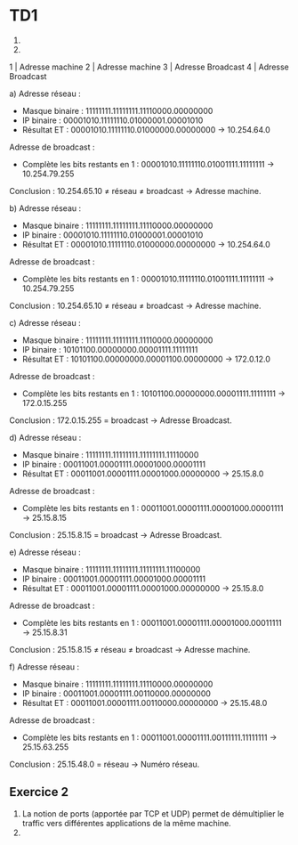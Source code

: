 # TD1

1.
2.

1 | Adresse machine
2 | Adresse machine
3 | Adresse Broadcast
4 | Adresse Broadcast

a)
Adresse réseau :

- Masque binaire : 11111111.11111111.11110000.00000000
- IP binaire : 00001010.11111110.01000001.00001010
- Résultat ET : 00001010.11111110.01000000.00000000 → 10.254.64.0

Adresse de broadcast :

- Complète les bits restants en 1 : 00001010.11111110.01001111.11111111 → 10.254.79.255

Conclusion : 10.254.65.10 ≠ réseau ≠ broadcast → Adresse machine.

b)
Adresse réseau :

- Masque binaire : 11111111.11111111.11110000.00000000
- IP binaire : 00001010.11111110.01000001.00001010
- Résultat ET : 00001010.11111110.01000000.00000000 → 10.254.64.0

Adresse de broadcast :

- Complète les bits restants en 1 : 00001010.11111110.01001111.11111111 → 10.254.79.255

Conclusion : 10.254.65.10 ≠ réseau ≠ broadcast → Adresse machine.

c)
Adresse réseau :

- Masque binaire : 11111111.11111111.11110000.00000000
- IP binaire : 10101100.00000000.00001111.11111111
- Résultat ET : 10101100.00000000.00001100.00000000 → 172.0.12.0

Adresse de broadcast :

- Complète les bits restants en 1 : 10101100.00000000.00001111.11111111 → 172.0.15.255

Conclusion : 172.0.15.255 = broadcast → Adresse Broadcast.

d)
Adresse réseau :

- Masque binaire : 11111111.11111111.11111111.11110000
- IP binaire : 00011001.00001111.00001000.00001111
- Résultat ET : 00011001.00001111.00001000.00000000 → 25.15.8.0

Adresse de broadcast :

- Complète les bits restants en 1 : 00011001.00001111.00001000.00001111 → 25.15.8.15

Conclusion : 25.15.8.15 = broadcast → Adresse Broadcast.

e)
Adresse réseau :

- Masque binaire : 11111111.11111111.11111111.11100000
- IP binaire : 00011001.00001111.00001000.00001111
- Résultat ET : 00011001.00001111.00001000.00000000 → 25.15.8.0

Adresse de broadcast :

- Complète les bits restants en 1 : 00011001.00001111.00001000.00011111 → 25.15.8.31

Conclusion : 25.15.8.15 ≠ réseau ≠ broadcast → Adresse machine.

f)
Adresse réseau :

- Masque binaire : 11111111.11111111.11110000.00000000
- IP binaire : 00011001.00001111.00110000.00000000
- Résultat ET : 00011001.00001111.00110000.00000000 → 25.15.48.0

Adresse de broadcast :

- Complète les bits restants en 1 : 00011001.00001111.00111111.11111111 → 25.15.63.255

Conclusion : 25.15.48.0 = réseau → Numéro réseau.

## Exercice 2

1. La notion de ports (apportée par TCP et UDP) permet de démultiplier le traffic vers différentes applications de la même machine.
2. 